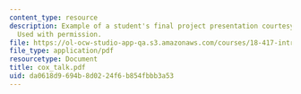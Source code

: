 ```yaml
---
content_type: resource
description: Example of a student's final project presentation courtesy of Russ Cox.
  Used with permission.
file: https://ol-ocw-studio-app-qa.s3.amazonaws.com/courses/18-417-introduction-to-computational-molecular-biology-fall-2004/da0618d9694b8d0224f6b854fbbb3a53_cox_talk.pdf
file_type: application/pdf
resourcetype: Document
title: cox_talk.pdf
uid: da0618d9-694b-8d02-24f6-b854fbbb3a53
---
```

